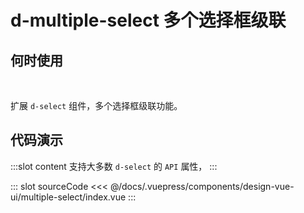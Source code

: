 # d-multiple-select 多个选择框级联

## 何时使用

<br/>

扩展 `d-select` 组件，多个选择框级联功能。

## 代码演示

<box>
<tag text="基本">
<design-vue-ui-multiple-select-index />

:::slot content
支持大多数 `d-select` 的 `API` 属性，
:::

::: slot sourceCode
<<< @/docs/.vuepress/components/design-vue-ui/multiple-select/index.vue
:::

</tag>
